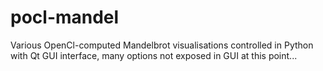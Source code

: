 # pocl-mandel
Various OpenCl-computed Mandelbrot visualisations controlled in Python with Qt GUI interface, many options not exposed in GUI at this point...
